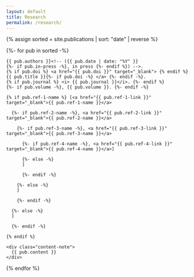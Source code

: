 ```yaml
---
layout: default
title: Research
permalink: /research/
---
```


{% assign sorted = site.publications | sort: "date" | reverse %}

{%- for pub in sorted -%}

  <div class="content-block">
    
    {{ pub.authors }}<!-- ({{ pub.date | date: "%Y" }}
    {%- if pub.in-press -%}, in press {%- endif %}) -->. 
    {% if pub.doi %} <a href="{{ pub.doi }}" target="_blank"> {% endif %} {{ pub.title }}{%- if pub.doi -%} </a> {%- endif -%}.
    {% if pub.journal %} <i> {{ pub.journal }}</i>. {%- endif %}
    {%- if pub.volume -%}, {{ pub.volume }}. {%- endif -%} 

    {% if pub.ref-1-name %} [<a href="{{ pub.ref-1-link }}" target="_blank">{{ pub.ref-1-name }}</a>

      {%- if pub.ref-2-name -%}, <a href="{{ pub.ref-2-link }}" target="_blank">{{ pub.ref-2-name }}</a>

        {%- if pub.ref-3-name -%}, <a href="{{ pub.ref-3-link }}" target="_blank">{{ pub.ref-3-name }}</a>

          {%- if pub.ref-4-name -%}, <a href="{{ pub.ref-4-link }}" target="_blank">{{ pub.ref-4-name }}</a>]

          {%- else -%}
          ]

          {%- endif -%}

        {%- else -%}
        ]

        {%- endif -%}
        
      {%- else -%}
      ]

      {%- endif -%}

    {% endif %}

    <div class="content-note">
      {{ pub.content }}
    </div>

  </div>

{% endfor %}
